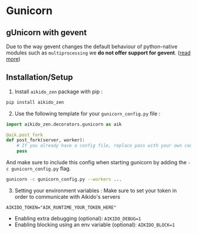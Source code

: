 # Gunicorn

## gUnicorn with gevent
Due to the way gevent changes the default behaviour of python-native modules such as `multiprocessing` 
we **do not offer support for gevent**. ([read more](https://github.com/gevent/gevent/issues/993))

## Installation/Setup
1. Install `aikido_zen` package with pip :
```sh
pip install aikido_zen
```

2. Use the following template for your `gunicorn_config.py` file :
```python
import aikido_zen.decorators.gunicorn as aik

@aik.post_fork
def post_fork(server, worker):
    # If you already have a config file, replace pass with your own code.
    pass
```
And make sure to include this config when starting gunicorn by adding the `-c gunicorn_config.py` flag.
```sh
gunicorn -c gunicorn_config.py --workers ...
```

3. Setting your environment variables :
Make sure to set your token in order to communicate with Aikido's servers
```env
AIKIDO_TOKEN="AIK_RUNTIME_YOUR_TOKEN_HERE"
```

- Enabling extra debugging (optional): ```AIKIDO_DEBUG=1```
- Enabling blocking using an env variable (optional): ```AIKIDO_BLOCK=1```
